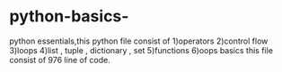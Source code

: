 # python-basics-
python essentials,this python file consist of 
1)operators 
2)control flow
3)loops 
4)list , tuple , dictionary , set 
5)functions
6)oops basics
this file consist of 976 line of code.
